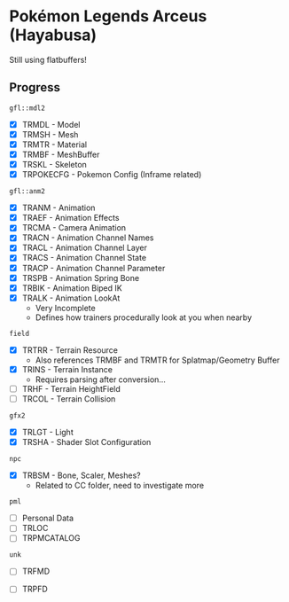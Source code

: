 # Pokémon Legends Arceus (Hayabusa)
Still using flatbuffers!

## Progress
`gfl::mdl2`
- [x] TRMDL - Model
- [x] TRMSH - Mesh
- [x] TRMTR - Material
- [x] TRMBF - MeshBuffer
- [x] TRSKL - Skeleton
- [x] TRPOKECFG - Pokemon Config (Inframe related)

`gfl::anm2`
- [x] TRANM - Animation
- [x] TRAEF - Animation Effects
- [x] TRCMA - Camera Animation
- [x] TRACN - Animation Channel Names
- [x] TRACL - Animation Channel Layer
- [x] TRACS - Animation Channel State
- [x] TRACP - Animation Channel Parameter
- [x] TRSPB - Animation Spring Bone
- [x] TRBIK - Animation Biped IK
- [x] TRALK - Animation LookAt
    - Very Incomplete
    - Defines how trainers procedurally look at you when nearby

`field`
- [x] TRTRR - Terrain Resource
    - Also references TRMBF and TRMTR for Splatmap/Geometry Buffer 
- [x] TRINS - Terrain Instance
    - Requires parsing after conversion...
- [ ] TRHF - Terrain HeightField
- [ ] TRCOL - Terrain Collision

`gfx2`
- [x] TRLGT - Light
- [x] TRSHA - Shader Slot Configuration

`npc`
- [x] TRBSM - Bone, Scaler, Meshes? 
    - Related to CC folder, need to investigate more

`pml`
- [ ] Personal Data
- [ ] TRLOC
- [ ] TRPMCATALOG

`unk`
- [ ] TRFMD
- [ ] TRPFD

